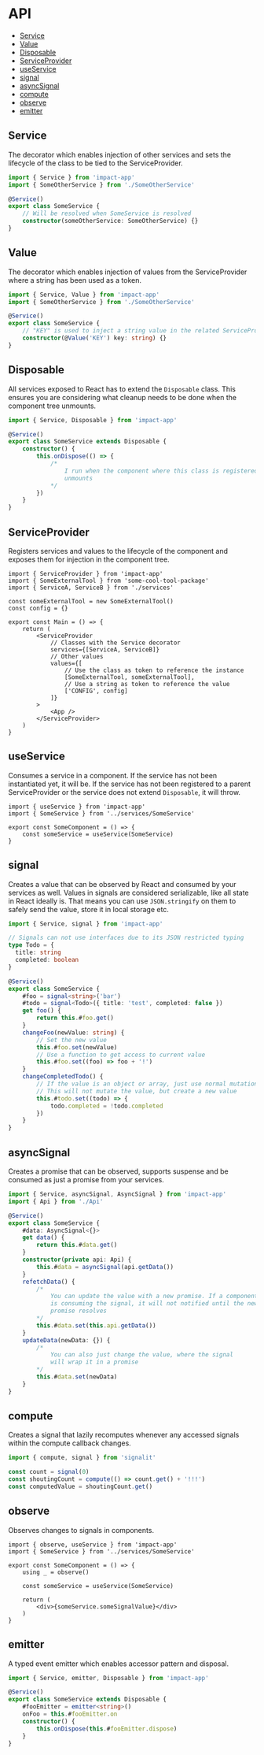 # API

- [Service](#service)
- [Value](#value)
- [Disposable](#disposable)
- [ServiceProvider](#serviceprovider)
- [useService](#useservice)
- [signal](#signal)
- [asyncSignal](#asyncSignal)
- [compute](#compute)
- [observe](#observe)
- [emitter](#emitter)

## Service

The decorator which enables injection of other services and sets the lifecycle of the class to be tied to the ServiceProvider.

```ts
import { Service } from 'impact-app'
import { SomeOtherService } from './SomeOtherService'

@Service()
export class SomeService {
    // Will be resolved when SomeService is resolved
    constructor(someOtherService: SomeOtherService) {}
}
```

## Value

The decorator which enables injection of values from the ServiceProvider where a string has been used as a token.

```ts
import { Service, Value } from 'impact-app'
import { SomeOtherService } from './SomeOtherService'

@Service()
export class SomeService {
    // "KEY" is used to inject a string value in the related ServiceProvider
    constructor(@Value('KEY') key: string) {}
}
```

## Disposable

All services exposed to React has to extend the `Disposable` class. This ensures you are considering what cleanup needs to be done when the component tree unmounts.

```ts
import { Service, Disposable } from 'impact-app'

@Service()
export class SomeService extends Disposable {
    constructor() {
        this.onDispose(() => {
            /*
                I run when the component where this class is registered
                unmounts
            */
        })
    }
}
```

## ServiceProvider

Registers services and values to the lifecycle of the component and exposes them for injection in the component tree.

```tsx
import { ServiceProvider } from 'impact-app'
import { SomeExternalTool } from 'some-cool-tool-package'
import { ServiceA, ServiceB } from './services'

const someExternalTool = new SomeExternalTool()
const config = {}

export const Main = () => {
    return (
        <ServiceProvider
            // Classes with the Service decorator
            services={[ServiceA, ServiceB]}
            // Other values
            values={[
                // Use the class as token to reference the instance
                [SomeExternalTool, someExternalTool],
                // Use a string as token to reference the value
                ['CONFIG', config]
            ]}
        >
            <App />
        </ServiceProvider>
    )
}
```

## useService

Consumes a service in a component. If the service has not been instantiated yet, it will be. If the service has not been registered to a parent ServiceProvider or the service does not extend `Disposable`, it will throw.

```tsx
import { useService } from 'impact-app'
import { SomeService } from '../services/SomeService'

export const SomeComponent = () => {
    const someService = useService(SomeService)
}
```

## signal

Creates a value that can be observed by React and consumed by your services as well. Values in signals are considered serializable, like all state in React ideally is. That means you can use `JSON.stringify` on them to safely send the value, store it in local storage etc.

```ts
import { Service, signal } from 'impact-app'

// Signals can not use interfaces due to its JSON restricted typing
type Todo = {
  title: string
  completed: boolean
}

@Service()
export class SomeService {
    #foo = signal<string>('bar')
    #todo = signal<Todo>({ title: 'test', completed: false })
    get foo() {
        return this.#foo.get()
    }
    changeFoo(newValue: string) {
        // Set the new value
        this.#foo.set(newValue)
        // Use a function to get access to current value
        this.#foo.set((foo) => foo + '!')
    }
    changeCompletedTodo() {
        // If the value is an object or array, just use normal mutation API in the callback.
        // This will not mutate the value, but create a new value
        this.#todo.set((todo) => {
            todo.completed = !todo.completed
        })
    }
}
```

## asyncSignal

Creates a promise that can be observed, supports suspense and be consumed as just a promise from your services.

```ts
import { Service, asyncSignal, AsyncSignal } from 'impact-app'
import { Api } from './Api'

@Service()
export class SomeService {
    #data: AsyncSignal<{}>
    get data() {
        return this.#data.get()
    }
    constructor(private api: Api) {
        this.#data = asyncSignal(api.getData())
    }
    refetchData() {
        /*
            You can update the value with a new promise. If a component
            is consuming the signal, it will not notified until the new
            promise resolves
        */
        this.#data.set(this.api.getData())
    }
    updateData(newData: {}) {
        /*
            You can also just change the value, where the signal
            will wrap it in a promise
        */
        this.#data.set(newData)
    }
}
```

## compute

Creates a signal that lazily recomputes whenever any accessed signals within the compute callback changes.

```ts
import { compute, signal } from 'signalit'

const count = signal(0)
const shoutingCount = compute(() => count.get() + '!!!')
const computedValue = shoutingCount.get()
```

## observe

Observes changes to signals in components.

```tsx
import { observe, useService } from 'impact-app'
import { SomeService } from '../services/SomeService'

export const SomeComponent = () => {
    using _ = observe()

    const someService = useService(SomeService)

    return (
        <div>{someService.someSignalValue}</div>
    )
}
```

## emitter

A typed event emitter which enables accessor pattern and disposal.

```ts
import { Service, emitter, Disposable } from 'impact-app'

@Service()
export class SomeService extends Disposable {
    #fooEmitter = emitter<string>()
    onFoo = this.#fooEmitter.on
    constructor() {
        this.onDispose(this.#fooEmitter.dispose)
    }
}
```

